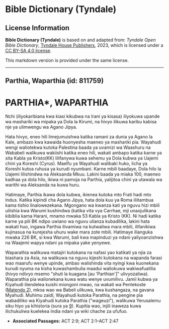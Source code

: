 # Bible Dictionary (Tyndale)

## License Information

**Bible Dictionary (Tyndale)** is based on and adapted from: _Tyndale Open Bible Dictionary_, [Tyndale House Publishers](https://tyndaleopenresources.com/), 2023, which is licensed under a [CC BY-SA 4.0 license](https://creativecommons.org/licenses/by-sa/4.0/legalcode.en).

This markdown version is provided under the same license.



--------------------------------

## Parthia, Waparthia (id: 811759)

PARTHIA\*, WAPARTHIA
====================

Nchi (iliyokaribiana kwa kiasi kikubwa na Irani ya kisasa) iliyokuwa upande wa mashariki wa mipaka ya Dola la Kirumi, na hivyo ilikuwa karibu kabisa nje ya ulimwengu wa Agano Jipya.

Hata hivyo, eneo hili limejumuishwa katika ramani za dunia ya Agano la Kale, ambazo kwa kawaida huonyesha maeneo ya mashariki pia. Wayahudi wengi waliotekwa kutoka Palestina baada ya uvamizi wa Waashuru na Wababeli walikuwa wakiishi katika eneo hili, wakati ambapo katika karne ya sita Kabla ya Kristo(KK) lilifanywa kuwa sehemu ya Dola kubwa ya Uajemi chini ya Koreshi (Cyrus). Maelfu ya Wayahudi walibaki huko, licha ya Koreshi kutoa ruhusa ya kurudi nyumbani. Karne mbili baadaye, Dola hilo la Uajemi lilishindwa na Aleksanda Mkuu. Lakini baada ya miaka 100, maeneo kadhaa ya dola hilo, ikiwa ni pamoja na Parthia, yalijitoa chini ya utawala wa warithi wa Aleksanda na kuwa huru.

Hatimaye, Parthia ikawa dola kubwa, ikienea kutoka mto Frati hadi mto Indus. Katika kipindi cha Agano Jipya, hata dola kuu ya Roma iliitambua kama tishio linalowezekana. Mgongano wa kwanza kati ya nguvu hizi mbili uliishia kwa Warumi kushindwa (katika vita vya Carrhae, mji unaojulikana kibiblia kama Harani, mnamo mwaka 53 Kabla ya Kristo (KK). Ni hadi katika karne ya pili BK ndipo uwiano wa nguvu ulianza kubadilika, lakini hata wakati huo, ingawa Parthia ilivamiwa na kutwaliwa mara mbili, ilifanikiwa kujinasua na kurejesha uhuru wake mara zote mbili. Hatimaye ilianguka mwaka 226 BK, si kwa Warumi, bali kwa mapinduzi ya ndani yaliyoanzishwa na Waajemi wapya ndani ya mipaka yake yenyewe.

Waparathia walikuwa matajiri kutokana na nafasi yao katikati ya njia za biashara za Asia, na walikuwa na nguvu kijeshi kutokana na wapanda farasi wao maarufu wenye upinde, ambao walishinda vita nyingi kwa kuonekana kurudi nyuma na kisha kuwashambulia maadui waliokuwa wakiwafuatilia (hivyo ndivyo msemo "shuti la kuagana \[au 'Parthian']" ulivyozaliwa). Waparathia pia walionekana kuwa watu wenye uvumilivu. Jamii kubwa ya Kiyahudi iliendelea kuishi miongoni mwao, na wakati wa Pentekoste ([Matendo 2](https://ref.ly/Acts2:1-Acts2:47)), mkoa wao wa Babeli ulikuwa, kwa kushangaza, na gavana Myahudi. Muhimu zaidi, Wayahudi kutoka Parathia, na pengine pia wabadiliko wa Kiyahudi kutoka Parathia ("wageuzi"), walikuwa Yerusalemu siku hiyo ya kihistoria (sura ya [9](https://ref.ly/Acts2:9)). Kupitia wao, injili inaweza kuwa ilichukuliwa kuelekea India ndani ya wiki chache za ufufuo.

* **Associated Passages:** ACT 2:9; ACT 2:1–ACT 2:47

